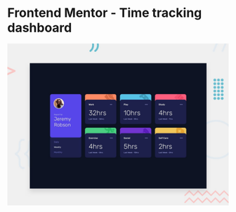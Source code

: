 # Frontend Mentor - Time tracking dashboard

![Design preview for the Time tracking dashboard coding challenge](./design/desktop-preview.jpg)
